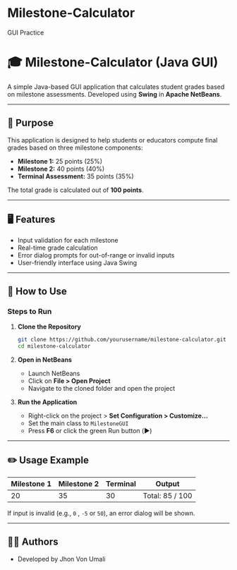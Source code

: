 # Milestone-Calculator
GUI Practice

# 🎓 Milestone-Calculator (Java GUI)

A simple Java-based GUI application that calculates student grades based on milestone assessments. Developed using **Swing** in **Apache NetBeans**.

---

## 📌 Purpose

This application is designed to help students or educators compute final grades based on three milestone components:

- **Milestone 1:** 25 points (25%)
- **Milestone 2:** 40 points (40%)
- **Terminal Assessment:** 35 points (35%)

The total grade is calculated out of **100 points**.

---

## 🖥️ Features

- Input validation for each milestone
- Real-time grade calculation
- Error dialog prompts for out-of-range or invalid inputs
- User-friendly interface using Java Swing

---

## 🚀 How to Use

### Steps to Run

1. **Clone the Repository**
   ```bash
   git clone https://github.com/yourusername/milestone-calculator.git
   cd milestone-calculator
   ```

2. **Open in NetBeans**
   - Launch NetBeans
   - Click on **File > Open Project**
   - Navigate to the cloned folder and open the project

3. **Run the Application**
   - Right-click on the project > **Set Configuration > Customize...**
   - Set the main class to `MilestoneGUI`
   - Press **F6** or click the green Run button (▶️)

---

## ✏️ Usage Example

| Milestone 1 | Milestone 2 | Terminal | Output          |
|-------------|-------------|----------|------------------|
| 20          | 35          | 30       | Total: 85 / 100  |

If input is invalid (e.g., `0` , `-5` or `50`), an error dialog will be shown.

---

## 🧑‍💻 Authors

- Developed by Jhon Von Umali

